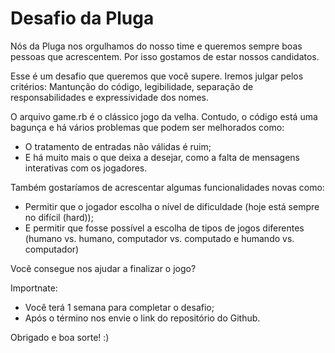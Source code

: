 # Desafio da Pluga

Nós da Pluga nos orgulhamos do nosso time e queremos sempre boas pessoas que acrescentem. Por isso gostamos de estar nossos candidatos.

Esse é um desafio que queremos que você supere. Iremos julgar pelos critérios: Mantunção do código, legibilidade, separação de responsabilidades e expressividade dos nomes.

O arquivo game.rb é o clássico jogo da velha. Contudo, o código está uma bagunça e há vários problemas que podem ser melhorados como:
 
 - O tratamento de entradas não válidas é ruim;
 - E há muito mais o que deixa a desejar, como a falta de mensagens interativas com os jogadores.

 Também gostaríamos de acrescentar algumas funcionalidades novas como:

 - Permitir que o jogador escolha o nível de dificuldade (hoje está sempre no difícil (hard));
 - E permitir que fosse possível a escolha de tipos de jogos diferentes (humano vs. humano, computador vs. computado e humando vs. computador)

 Você consegue nos ajudar a finalizar o jogo?

 Importnate:

 - Você terá 1 semana para completar o desafio;
 - Após o término nos envie o link do repositório do Github.


 Obrigado e boa sorte! :)
